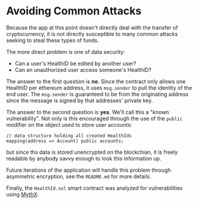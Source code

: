 # Avoiding Common Attacks

Because the app at this point doesn't directly deal with the transfer of cryptocurrency, 
it is not directly susceptible to many common attacks seeking to steal these types of funds.

The more direct problem is one of data security:

* Can a user's HealthID be edited by another user?
* Can an unauthorized user access someone's HealthID?

The answer to the first question is **no**.  Since the contract only allows
one HealthID per ethereum address, it uses `msg.sender` to pull the identity of the end
user.  The `msg.sender` is guaranteed to be from the originating address since the message 
is signed by that addresses' private key.

The answer to the second question is **yes**.  We'll call this a "known 
vulnerability".   Not only is this encouraged through the use of the `public` modifier
on the object used to store user accounts:

```
// data structure holding all created HealthIds
mapping(address => Account) public accounts;
```

but since ths data is stored unencrypted on the blockchian, it is freely readable by anybody
savvy enough to look this information up.  

Future iterations of the application will handle this problem through asymmetric
encryption, see the `README.md` for more details.

Finally, the `HealthId.sol` smart contract was analyzed for vulnerabilities using
[MythX](https://mythx.io/).
